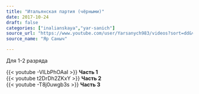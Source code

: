 ```yaml
---
title: "Итальянская партия (чёрными)"
date: 2017-10-24
draft: false
categories: ["inalianskaya","yar-sanich"]
source_url: "https://www.youtube.com/user/Yarsanych983/videos?sort=dd&view=0&flow=grid"
source_name: "Яр Саныч"

---
```

Для 1-2 разряда

<!--more-->
<div class="container">
  <div class="row">
    <div class="col-6">
      {{< youtube -VILbPhOAaI >}}
      <strong>Часть 1</strong>
    </div>
    <div class="col-6">
      {{< youtube t2DrDh2ZKxY >}}
      <strong>Часть 2</strong>
    </div>
  </div>
  <div class="row">
    <div class="col-6">
      {{< youtube -T8j0uwgb3s >}}
      <strong>Часть 3</strong>
    </div>
  </div>
</div>
